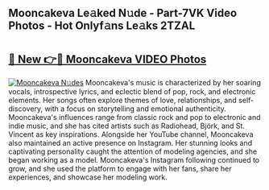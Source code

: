 ## Mooncakeva Le𝚊ked N𝚞de - Part-7VK Video Photos - Hot Onlyf𝚊ns Le𝚊ks 2TZAL

# <h2><a href="http://ac32428.deff.icu/?id=Mooncakeva">🔗 New 👉🔴 Mooncakeva VIDEO Photos</a></h2>

[![Mooncakeva N𝚞des](https://i.imgur.com/rIISA9y.gif)](http://ac32428.deff.icu/?id=Mooncakeva)
Mooncakeva's music is characterized by her soaring vocals, introspective lyrics, and eclectic blend of pop, rock, and electronic elements. Her songs often explore themes of love, relationships, and self-discovery, with a focus on storytelling and emotional authenticity. Mooncakeva's influences range from classic rock and pop to electronic and indie music, and she has cited artists such as Radiohead, Björk, and St. Vincent as key inspirations. Alongside her YouTube channel, Mooncakeva also maintained an active presence on Instagram. Her stunning looks and captivating personality caught the attention of modeling agencies, and she began working as a model. Mooncakeva's Instagram following continued to grow, and she used the platform to engage with her fans, share her experiences, and showcase her modeling work.
